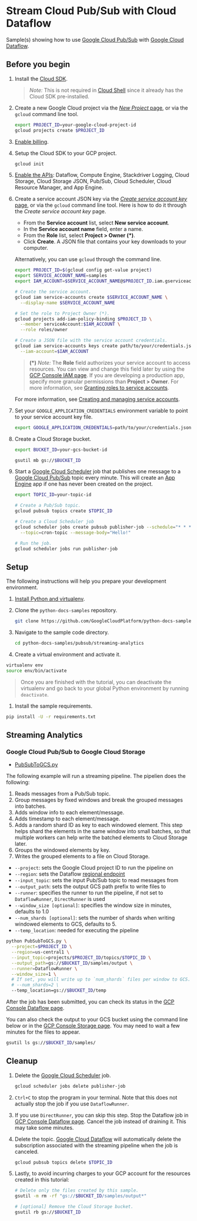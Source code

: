 # Stream Cloud Pub/Sub with Cloud Dataflow

Sample(s) showing how to use [Google Cloud Pub/Sub] with [Google Cloud Dataflow].

## Before you begin

1. Install the [Cloud SDK].
   > *Note:* This is not required in
   > [Cloud Shell]
   > since it already has the Cloud SDK pre-installed.

1. Create a new Google Cloud project via the
   [*New Project* page],
   or via the `gcloud` command line tool.

   ```sh
   export PROJECT_ID=your-google-cloud-project-id
   gcloud projects create $PROJECT_ID
   ```

1. [Enable billing].

1. Setup the Cloud SDK to your GCP project.

   ```sh
   gcloud init
   ```

1. [Enable the APIs](https://console.cloud.google.com/flows/enableapi?apiid=dataflow,compute_component,logging,storage_component,storage_api,pubsub,cloudresourcemanager.googleapis.com,cloudscheduler.googleapis.com,appengine.googleapis.com): Dataflow, Compute Engine, Stackdriver Logging, Cloud Storage, Cloud Storage JSON, Pub/Sub, Cloud Scheduler, Cloud Resource Manager, and App Engine.

1. Create a service account JSON key via the
   [*Create service account key* page],
   or via the `gcloud` command line tool.
   Here is how to do it through the *Create service account key* page.

   * From the **Service account** list, select **New service account**.
   * In the **Service account name** field, enter a name.
   * From the **Role** list, select **Project > Owner** **(*)**.
   * Click **Create**. A JSON file that contains your key downloads to your computer.

   Alternatively, you can use `gcloud` through the command line.

   ```sh
   export PROJECT_ID=$(gcloud config get-value project)
   export SERVICE_ACCOUNT_NAME=samples
   export IAM_ACCOUNT=$SERVICE_ACCOUNT_NAME@$PROJECT_ID.iam.gserviceaccount.com

   # Create the service account.
   gcloud iam service-accounts create $SERVICE_ACCOUNT_NAME \
     --display-name $SERVICE_ACCOUNT_NAME

   # Set the role to Project Owner (*).
   gcloud projects add-iam-policy-binding $PROJECT_ID \
     --member serviceAccount:$IAM_ACCOUNT \
     --role roles/owner

   # Create a JSON file with the service account credentials.
   gcloud iam service-accounts keys create path/to/your/credentials.json \
     --iam-account=$IAM_ACCOUNT
   ```

   > **(*)** *Note:* The **Role** field authorizes your service account to access resources.
   > You can view and change this field later by using the
   > [GCP Console IAM page].
   > If you are developing a production app, specify more granular permissions than **Project > Owner**.
   > For more information, see
   > [Granting roles to service accounts].

   For more information, see
   [Creating and managing service accounts].

1. Set your `GOOGLE_APPLICATION_CREDENTIALS` environment variable to point to your service account key file.

   ```sh
   export GOOGLE_APPLICATION_CREDENTIALS=path/to/your/credentials.json
   ```

1. Create a Cloud Storage bucket.

   ```bash
   export BUCKET_ID=your-gcs-bucket-id

   gsutil mb gs://$BUCKET_ID
   ```

 1. Start a [Google Cloud Scheduler] job that publishes one message to a [Google Cloud Pub/Sub] topic every minute. This will create an [App Engine] app if one has never been created on the project.

    ```bash
    export TOPIC_ID=your-topic-id

    # Create a Pub/Sub topic.
    gcloud pubsub topics create $TOPIC_ID

    # Create a Cloud Scheduler job
    gcloud scheduler jobs create pubsub publisher-job --schedule="* * * * *" \
      --topic=cron-topic --message-body="Hello!"

    # Run the job.
    gcloud scheduler jobs run publisher-job
    ```

## Setup

The following instructions will help you prepare your development environment.

1. [Install Python and virtualenv].

1. Clone the `python-docs-samples` repository.

    ```bash
    git clone https://github.com/GoogleCloudPlatform/python-docs-samples.git
    ```

1. Navigate to the sample code directory.

   ```bash
   cd python-docs-samples/pubsub/streaming-analytics
   ```

1. Create a virtual environment and activate it.

  ```bash
  virtualenv env
  source env/bin/activate
  ```
  > Once you are finished with the tutorial, you can deactivate the virtualenv and go back to your global Python environment by running `deactivate`.

1. Install the sample requirements.

  ```bash
  pip install -U -r requirements.txt
  ```

## Streaming Analytics

### Google Cloud Pub/Sub to Google Cloud Storage

* [PubSubToGCS.py](PubSubToGCS.py)

The following example will run a streaming pipeline. The pipelien does the following:
1. Reads messages from a Pub/Sub topic.
1. Group messages by fixed windows and break the grouped messages into batches.
  1. Adds window info to each element/message.
  1. Adds timestamp to each element/message.
  1. Adds a random shard ID as key to each windowed element. This step helps shard the elements in the same window into small batches, so that multiple workers can help write the batched elements to Cloud Storage later.
  1. Groups the windowed elements by key.
1. Writes the grouped elements to a file on Cloud Storage.

+ `--project`: sets the Google Cloud project ID to run the pipeline on
+ `--region`: sets the Dataflow [regional endpoint](https://cloud.google.com/dataflow/docs/concepts/regional-endpoints)
+ `--input_topic`: sets the input Pub/Sub topic to read messages from
+ `--output_path`: sets the output GCS path prefix to write files to
+ `--runner`: specifies the runner to run the pipeline, if not set to `DataflowRunner`, `DirectRunner` is used
+ `--window_size [optional]`: specifies the window size in minutes, defaults to 1.0
+ `--num_shards [optional]`: sets the number of shards when writing windowed elements to GCS, defaults to 5.
+ `--temp_location`: needed for executing the pipeline

```bash
python PubSubToGCS.py \
  --project=$PROJECT_ID \
  --region=us-central1 \
  --input_topic=projects/$PROJECT_ID/topics/$TOPIC_ID \
  --output_path=gs://$BUCKET_ID/samples/output \
  --runner=DataflowRunner \
  --window_size=1 \
  # If set, you will write up to `num_shards` files per window to GCS.
  # --num_shards=2 \
  --temp_location=gs://$BUCKET_ID/temp
```

After the job has been submitted, you can check its status in the [GCP Console Dataflow page].

You can also check the output to your GCS bucket using the command line below or in the [GCP Console Storage page]. You may need to wait a few minutes for the files to appear.

```bash
gsutil ls gs://$BUCKET_ID/samples/
```

## Cleanup

1. Delete the [Google Cloud Scheduler] job.

    ```bash
    gcloud scheduler jobs delete publisher-job
    ```

1. `Ctrl+C` to stop the program in your terminal. Note that this does not actually stop the job if you use `DataflowRunner`.

1.  If you use `DirectRunner`, you can skip this step. Stop the Dataflow job in [GCP Console Dataflow page]. Cancel the job instead of draining it. This may take some minutes.

1. Delete the topic. [Google Cloud Dataflow] will automatically delete the subscription associated with the streaming pipeline when the job is canceled.

   ```bash
   gcloud pubsub topics delete $TOPIC_ID
   ```

1. Lastly, to avoid incurring charges to your GCP account for the resources created in this tutorial:

    ```bash
    # Delete only the files created by this sample.
    gsutil -m rm -rf "gs://$BUCKET_ID/samples/output*"

    # [optional] Remove the Cloud Storage bucket.
    gsutil rb gs://$BUCKET_ID
    ```

[Apache Beam]: https://beam.apache.org/
[Google Cloud Pub/Sub]: https://cloud.google.com/pubsub/docs/
[Google Cloud Dataflow]: https://cloud.google.com/dataflow/docs/
[Google Cloud Scheduler]: https://cloud.google.com/scheduler/docs/
[App Engine]: https://cloud.google.com/appengine/docs/

[Cloud SDK]: https://cloud.google.com/sdk/docs/
[Cloud Shell]: https://console.cloud.google.com/cloudshell/editor/
[*New Project* page]: https://console.cloud.google.com/projectcreate
[Enable billing]: https://cloud.google.com/billing/docs/how-to/modify-project/
[*Create service account key* page]: https://console.cloud.google.com/apis/credentials/serviceaccountkey/
[GCP Console IAM page]: https://console.cloud.google.com/iam-admin/iam/
[Granting roles to service accounts]: https://cloud.google.com/iam/docs/granting-roles-to-service-accounts/
[Creating and managing service accounts]: https://cloud.google.com/iam/docs/creating-managing-service-accounts/

[Install Python and virtualenv]: https://cloud.google.com/python/setup/

[GCP Console create Dataflow job page]: https://console.cloud.google.com/dataflow/createjob/
[GCP Console Dataflow page]: https://console.cloud.google.com/dataflow/
[GCP Console Storage page]: https://console.cloud.google.com/storage/
